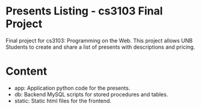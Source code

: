 # Presents Listing - cs3103 Final Project
 Final project for cs3103: Programming on the Web. This project allows UNB Students to create and share a list of presents with descriptions and pricing.

# Content
- app: Application python code for the presents.
- db: Backend MySQL scripts for stored procedures and tables.
- static: Static html files for the frontend.